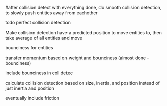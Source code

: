 #after collision detect with everything done, do 
smooth collision detection, to slowly push entities away from eachother

todo
perfect collision detection

Make collision detection have a predicted position to move entities to, then take average of all entities and move

bounciness for entities

transfer momentum based on weight and bounciness (almost done -bounciness)

include bounciness in coll detec

calculate collision detection based on size, inertia, and position instead of just inertia and position

eventually include friction 
